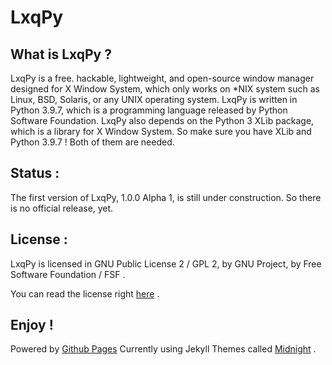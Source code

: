 # LxqPy

## What is LxqPy ?

LxqPy is a free. hackable, lightweight, and open-source window manager designed for X Window System, which only works on *NIX system
such as Linux, BSD, Solaris, or any UNIX operating system. LxqPy is written in Python 3.9.7, which is a programming language released 
by Python Software Foundation. LxqPy also depends on the Python 3 XLib package, which is a library for X Window System. So make sure 
you have XLib and Python 3.9.7 ! Both of them are needed.

## Status :

The first version of LxqPy, 1.0.0 Alpha 1, is still under construction. So there is no official release, yet.

## License :

LxqPy is  licensed in GNU Public License 2 / GPL 2, by GNU
Project, by Free Software Foundation / FSF . 

You can read the license right [here](https://www.gnu.org/licenses/old-licenses/gpl-2.0.en.html) .

## Enjoy !

Powered by [Github Pages](https://pages.github.com)
Currently using Jekyll Themes called [Midnight](https://github.com/pages-themes/midnight) .
